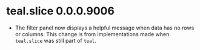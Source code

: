 # teal.slice 0.0.0.9006

* The filter panel now displays a helpful message when data has no rows or columns. This change is from implementations made when `teal.slice` was still part of `teal`.
